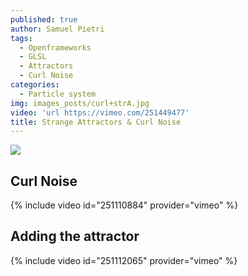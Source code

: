 ```yaml
---
published: true
author: Samuel Pietri
tags:
  - Openframeworks
  - GLSL
  - Attractors
  - Curl Noise
categories:
  - Particle system
img: images_posts/curl+strA.jpg
video: 'url https://vimeo.com/251449477'
title: Strange Attractors & Curl Noise
---
```


![]({{site.baseurl}}/images_posts/curl+strA.jpg)

## Curl Noise ##

{% include video id="251110884" provider="vimeo" %}


## Adding the attractor ##
{% include video id="251112065" provider="vimeo" %}
